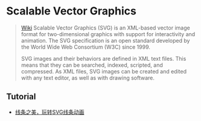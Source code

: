 # Scalable Vector Graphics

> [Wiki](https://en.wikipedia.org/wiki/Scalable_Vector_Graphics)
> Scalable Vector Graphics (SVG) is an XML-based vector image format for two-dimensional graphics with support for interactivity and animation. The SVG specification is an open standard developed by the World Wide Web Consortium (W3C) since 1999.
> 
> SVG images and their behaviors are defined in XML text files. This means that they can be searched, indexed, scripted, and compressed. As XML files, SVG images can be created and edited with any text editor, as well as with drawing software.

## Tutorial

- [线条之美，玩转SVG线条动画](https://www.nihaoshijie.com.cn/index.php/archives/667/)